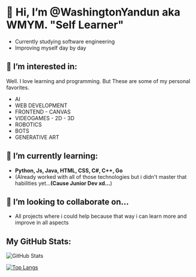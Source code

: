 # 👋 Hi, I’m @WashingtonYandun aka WMYM. **"Self Learner"**

- Currently studying software engineering
- Improving myself day by day

## 👀 I’m interested in:
Well. I love learning and programming. But These are some of my personal favorites.

- AI
- WEB DEVELOPMENT
- FRONTEND - CANVAS
- VIDEOGAMES - 2D - 3D
- ROBOTICS
- BOTS
- GENERATIVE ART


## 🌱 I’m currently learning:

- **Python, Js, Java, HTML, CSS, C#, C++, Go**
- (Already worked with all of those technologies but i didn't master that habilities yet...**(Cause Junior Dev xd...**)

## 💞️ I’m looking to collaborate on...

- All projects where i could help because that way i can learn more and improve in all aspects

## My GitHub Stats:

![GitHub Stats](https://github-readme-stats.vercel.app/api?username=WashingtonYandun&theme=nord)

[![Top Langs](https://github-readme-stats.vercel.app/api/top-langs/?username=WashingtonYandun&layout=compact&theme=nord)](https://github.com/WashingtonYandu)
